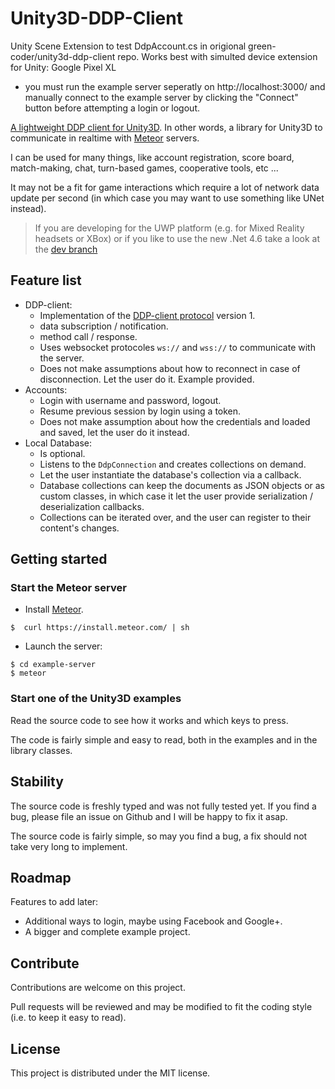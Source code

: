 # Unity3D-DDP-Client

Unity Scene Extension to test DdpAccount.cs in origional green-coder/unity3d-ddp-client repo. Works best with simulted device extension for Unity: Google Pixel XL
 - you must run the example server seperatly on http://localhost:3000/ and manually connect to the example server by clicking the "Connect" button before attempting a login or logout.

[A lightweight DDP client for Unity3D](https://github.com/green-coder/unity3d-ddp-client). In other words, a library for Unity3D to communicate in realtime with [Meteor](https://www.meteor.com) servers.

I can be used for many things, like account registration, score board, match-making, chat, turn-based games, cooperative tools, etc ...

It may not be a fit for game interactions which require a lot of network data update per second (in which case you may want to use something like UNet instead).

> If you are developing for the UWP platform (e.g. for Mixed Reality headsets or XBox) or if you like to use the new .Net 4.6 take a look at the [dev branch](https://github.com/green-coder/unity3d-ddp-client/tree/dev)

## Feature list

* DDP-client:
  * Implementation of the [DDP-client protocol](https://github.com/meteor/meteor/blob/master/packages/ddp/DDP.md) version 1.
  * data subscription / notification.
  * method call / response.
  * Uses websocket protocoles `ws://` and `wss://` to communicate with the server.
  * Does not make assumptions about how to reconnect in case of disconnection. Let the user do it. Example provided.
* Accounts:
  * Login with username and password, logout.
  * Resume previous session by login using a token.
  * Does not make assumption about how the credentials and loaded and saved, let the user do it instead.
* Local Database:
  * Is optional.
  * Listens to the `DdpConnection` and creates collections on demand.
  * Let the user instantiate the database's collection via a callback.
  * Database collections can keep the documents as JSON objects or as custom classes, in which case it let the user provide serialization / deserialization callbacks.
  * Collections can be iterated over, and the user can register to their content's changes.

## Getting started

### Start the Meteor server

* Install [Meteor](https://www.meteor.com/install).

```
$  curl https://install.meteor.com/ | sh
```

* Launch the server:

```
$ cd example-server
$ meteor
```

### Start one of the Unity3D examples

Read the source code to see how it works and which keys to press.

The code is fairly simple and easy to read, both in the examples and in the library classes.

## Stability

The source code is freshly typed and was not fully tested yet. If you find a bug, please file an issue on Github and I will be happy to fix it asap.

The source code is fairly simple, so may you find a bug, a fix should not take very long to implement.

## Roadmap

Features to add later:

* Additional ways to login, maybe using Facebook and Google+.
* A bigger and complete example project.

## Contribute

Contributions are welcome on this project.

Pull requests will be reviewed and may be modified to fit the coding style (i.e. to keep it easy to read).

## License

This project is distributed under the MIT license.
